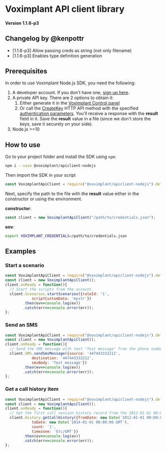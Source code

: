 # Voximplant API client library
#### Version 1.1.6-p3

## Changelog by @kenpottr
 
- [1.1.6-p3] Allow passing creds as string (not only filename)
- [1.1.6-p3] Enables type definition generation

## Prerequisites

In order to use Voximplant Node.js SDK, you need the following:
1. A developer account. If you don't have one, [sign up here](https://voximplant.com/sign-up/).
1. A private API key. There are 2 options to obtain it: 
    1. Either generate it in the [Voximplant Control panel](https://manage.voximplant.com/settings/service_accounts)
    1. Or call the [CreateKey](https://voximplant.com/docs/references/httpapi/managing_role_system#createkey) HTTP API method with the specified [authentication parameters](https://voximplant.com/docs/references/httpapi/auth_parameters). You'll receive a response with the __result__ field in it. Save the __result__ value in a file (since we don't store the keys, save it securely on your side).
1. Node.js >=10

## How to use

Go to your project folder and install the SDK using `npm`:

```bash 
npm i --save @voximplant/apiclient-nodejs
```

Then import the SDK in your script

```js
const VoximplantApiClient = require("@voximplant/apiclient-nodejs").default;
```

Next, specify the path to the file with the __result__ value either in the constructor or using the environment.

__constructor__:

```js
const client = new VoximplantApiClient("/path/to/credentials.json");
```
__env__:
```bash
export VOXIMPLANT_CREDENTIALS=/path/to/credentials.json
```

## Examples
### Start a scenario
```js
const VoximplantApiClient = require("@voximplant/apiclient-nodejs").default;
const client = new VoximplantApiClient();
client.onReady = function(){
  // Start the scripts from the account.
  client.Scenarios.startScenarios({ruleId: '1',
            scriptCustomData: 'mystr'})
        .then(ev=>console.log(ev))
        .catch(err=>console.error(err));
};
```

### Send an SMS
```js
const VoximplantApiClient = require("@voximplant/apiclient-nodejs").default;
const client = new VoximplantApiClient();
client.onReady = function(){
  // Send the SMS message with text "Test message" from the phone number 447443332211 to the phone number 447443332212.
  client.SMS.sendSmsMessage({source: '447443332211',
            destination: '447443332212',
            smsBody: 'Test message'})
        .then(ev=>console.log(ev))
        .catch(err=>console.error(err));
};
```

### Get a call history item

```js
const VoximplantApiClient = require("@voximplant/apiclient-nodejs").default;
const client = new VoximplantApiClient();
client.onReady = function(){
  // Get the first call session history record from the 2012-01-01 00:00:00 UTC to the 2014-01-01 00:00:00 UTC
  client.History.getCallHistory({fromDate: new Date('2012-01-01 00:00:00 GMT'),
            toDate: new Date('2014-01-01 00:00:00 GMT'),
            count: '1',
            timezone: 'Etc/GMT'})
        .then(ev=>console.log(ev))
        .catch(err=>console.error(err));
};
```
